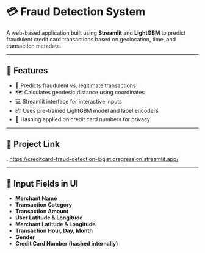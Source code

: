 # 💳 Fraud Detection System

A web-based application built using **Streamlit** and **LightGBM** to predict fraudulent credit card transactions based on geolocation, time, and transaction metadata.

---

## 🚀 Features

- 🧠 Predicts fraudulent vs. legitimate transactions  
- 🗺️ Calculates geodesic distance using coordinates  
- 💻 Streamlit interface for interactive inputs  
- 📦 Uses pre-trained LightGBM model and label encoders  
- 🔐 Hashing applied on credit card numbers for privacy  

---

## 📁 Project Link
. https://creditcard-fraud-detection-logisticregression.streamlit.app/

---

## 🧾 Input Fields in UI

- **Merchant Name**
- **Transaction Category**
- **Transaction Amount**
- **User Latitude & Longitude**
- **Merchant Latitude & Longitude**
- **Transaction Hour, Day, Month**
- **Gender**
- **Credit Card Number (hashed internally)**

